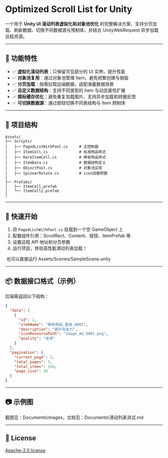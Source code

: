 # Optimized Scroll List for Unity

一个用于 **Unity UI 滚动列表虚拟化和对象池优化** 的完整解决方案，支持分页加载、刷新数据、切换不同数据源与预制体，并结合 UnityWebRequest 异步加载远程资源。

---

## 🎯 功能特性

- ✅ **虚拟化滚动列表**：只保留可见部分的 UI 实例，提升性能
- ✅ **对象池复用**：通过对象池管理 Item，避免频繁创建与销毁
- ✅ **分页加载**：按需拉取远端数据，适配海量数据场景
- ✅ **自定义数据结构**：支持不同类型的 Item 与动态属性扩展
- ✅ **图标缓存优化**：避免重复加载图片，支持异步加载和转圈反馈
- ✅ **可切换数据源**：通过按钮切换不同表结构与 Item 预制体

---

## 🧱 项目结构

```
Assets/
├── Scripts/
│   ├── PagedListWithPool.cs     # 主控制器
│   ├── ItemCell.cs              # 标准物品样式
│   ├── RareItemCell.cs          # 稀有物品样式
│   ├── ItemData.cs              # 数据结构定义
│	├── ObjectPool.cs          	 # 对象池实现
│	├── SpinnerRotate.cs    	 # icon加载转圈
│
├── Prefabs/
│   ├── ItemCell.prefab
│   └── ItemCell2.prefab
│
```

---

## 🚀 快速开始

1. 将 `PagedListWithPool.cs` 挂载到一个空 GameObject 上
2. 配置组件引用：ScrollRect、Content、按钮、ItemPrefab 等
3. 设置远程 API 地址和分页参数
4. 运行项目，体验高性能滑动列表加载！

​	也可以直接运行 Assets/Scenes/SampleScene.unity

---

## 📦 数据接口格式（示例）

后端需返回以下结构：

```json
{
  "data": [
    {
      "id": 1,
      "itemName": "稀有物品_星辰_0001",
      "description": "提升攻击力",
      "iconResourcePath": "image_AU_0001.png",
      "quality": "史诗"
    }
  ],
  "pagination": {
    "current_page": 1,
    "total_pages": 5,
    "total_items": 150,
    "page_size": 30
  }
}
```

---

## 📷 示例图

截图见：Documents\images，文档见：Documents\滑动列表测试.md

---

## 📄 License

[Apache-2.0 license](https://github.com/Kojima648/optimized-scroll-list#)
